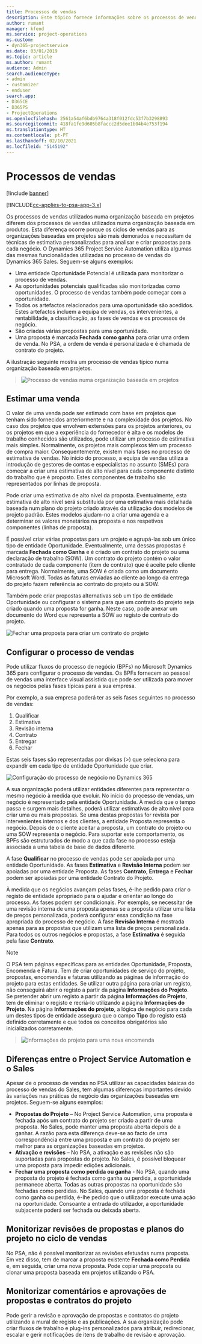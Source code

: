 ```yaml
---
title: Processos de vendas
description: Este tópico fornece informações sobre os processos de vendas básicos.
author: rumant
manager: kfend
ms.service: project-operations
ms.custom:
- dyn365-projectservice
ms.date: 03/01/2019
ms.topic: article
ms.author: rumant
audience: Admin
search.audienceType:
- admin
- customizer
- enduser
search.app:
- D365CE
- D365PS
- ProjectOperations
ms.openlocfilehash: 2561a54af6bdb9764a318f012fdc53f7b3298893
ms.sourcegitcommit: 418fa1fe9d605b8faccc2d5dee1b04b4e753f194
ms.translationtype: HT
ms.contentlocale: pt-PT
ms.lasthandoff: 02/10/2021
ms.locfileid: "5145192"
---
```

# <a name="sales-processes"></a>Processos de vendas

[!include [banner](../includes/psa-now-project-operations.md)]

[!INCLUDE[cc-applies-to-psa-app-3.x](../includes/cc-applies-to-psa-app-3x.md)]

Os processos de vendas utilizados numa organização baseada em projetos diferem dos processos de vendas utilizados numa organização baseada em produtos. Esta diferença ocorre porque os ciclos de vendas para as organizações baseadas em projetos são mais demorados e necessitam de técnicas de estimativa personalizadas para analisar e criar propostas para cada negócio. O Dynamics 365 Project Service Automation utiliza algumas das mesmas funcionalidades utilizadas no processo de vendas do Dynamics 365 Sales. Seguem-se alguns exemplos:

- Uma entidade Oportunidade Potencial é utilizada para monitorizar o processo de vendas.
- As oportunidades potenciais qualificadas são monitorizadas como oportunidades. O processo de vendas também pode começar com a oportunidade.
- Todos os artefactos relacionados para uma oportunidade são acedidos. Estes artefactos incluem a equipa de vendas, os intervenientes, a rentabilidade, a classificação, as fases de vendas e os processos de negócio.
- São criadas várias propostas para uma oportunidade.
- Uma proposta é marcada **Fechada como ganha** para criar uma ordem de venda. No PSA, a ordem de venda é personalizada e é chamada de contrato do projeto.

A ilustração seguinte mostra um processo de vendas típico numa organização baseada em projetos.

> ![Processo de vendas numa organização baseada em projetos](media/basic-guide-1.png)

## <a name="estimating-a-sale"></a>Estimar uma venda
O valor de uma venda pode ser estimado com base em projetos que tenham sido fornecidos anteriormente e na complexidade dos projetos. No caso dos projetos que envolvem extensões para os projetos anteriores, ou os projetos em que a experiência do fornecedor é alta e os modelos de trabalho conhecidos são utilizados, pode utilizar um processo de estimativa mais simples. Normalmente, os projetos mais complexos têm um processo de compra maior. Consequentemente, existem mais fases no processo de estimativa de vendas. No início do processo, a equipa de vendas utiliza a introdução de gestores de contas e especialistas no assunto (SMEs) para começar a criar uma estimativa de alto nível para cada componente distinto do trabalho que é proposto. Estes componentes de trabalho são representados por linhas de proposta. 

Pode criar uma estimativa de alto nível da proposta. Eventualmente, esta estimativa de alto nível será substituída por uma estimativa mais detalhada baseada num plano do projeto criado através da utilização dos modelos de projeto padrão. Estes modelos ajudam-no a criar uma agenda e a determinar os valores monetários na proposta e nos respetivos componentes (linhas de proposta). 

É possível criar várias propostas para um projeto e agrupá-las sob um único tipo de entidade Oportunidade. Eventualmente, uma dessas propostas é marcada **Fechada como Ganha** e é criado um contrato do projeto ou uma declaração de trabalho (SOW). Um contrato do projeto contém o valor contratado de cada componente (item de contrato) que é aceite pelo cliente para entrega. Normalmente, uma SOW é criada como um documento Microsoft Word. Todas as faturas enviadas ao cliente ao longo da entrega do projeto fazem referência ao contrato do projeto ou à SOW.

Também pode criar propostas alternativas sob um tipo de entidade Oportunidade ou configurar o sistema para que um contrato do projeto seja criado quando uma proposta for ganha. Neste caso, pode anexar um documento do Word que representa a SOW ao registo de contrato do projeto.

![Fechar uma proposta para criar um contrato do projeto](media/basic-guide-2.png)

## <a name="configuring-the-sales-process"></a>Configurar o processo de vendas
Pode utilizar fluxos do processo de negócio (BPFs) no Microsoft Dynamics 365 para configurar o processo de vendas. Os BPFs fornecem ao pessoal de vendas uma interface visual assistida que pode ser utilizada para mover os negócios pelas fases típicas para a sua empresa.

Por exemplo, a sua empresa poderá ter as seis fases seguintes no processo de vendas:

1. Qualificar
2. Estimativa
3. Revisão interna
4. Contrato
5. Entregar
6. Fechar

Estas seis fases são representadas por divisas (\>) que seleciona para expandir em cada tipo de entidade Oportunidade que criar.

![Configuração do processo de negócio no Dynamics 365](media/basic-guide-3.png)
 
A sua organização poderá utilizar entidades diferentes para representar o mesmo negócio à medida que evoluir. No início do processo de vendas, um negócio é representado pela entidade Oportunidade. À medida que o tempo passa e surgem mais detalhes, poderá utilizar estimativas de alto nível para criar uma ou mais propostas. Se uma destas propostas for revista por intervenientes internos e dos clientes, a entidade Proposta representa o negócio. Depois de o cliente aceitar a proposta, um contrato do projeto ou uma SOW representa o negócio. Para suportar este comportamento, os BPFs são estruturados de modo a que cada fase no processo esteja associada a uma tabela de base de dados diferente.

A fase **Qualificar** no processo de vendas pode ser apoiada por uma entidade Oportunidade. As fases **Estimativa** e **Revisão Interna** podem ser apoiadas por uma entidade Proposta. As fases **Contrato**, **Entrega** e **Fechar** podem ser apoiadas por uma entidade Contrato do Projeto.

À medida que os negócios avançam pelas fases, é-lhe pedido para criar o registo de entidade apropriado para o ajudar e orientar ao longo do processo. As fases podem ser condicionais. Por exemplo, se necessitar de uma revisão interna de uma proposta apenas se a proposta utilizar uma lista de preços personalizada, poderá configurar essa condição na fase apropriada do processo de negócio. A fase **Revisão Interna** é mostrada apenas para as propostas que utilizam uma lista de preços personalizada. Para todos os outros negócios e propostas, a fase **Estimativa** é seguida pela fase **Contrato**.

> [!NOTE]
> O PSA tem páginas específicas para as entidades Oportunidade, Proposta, Encomenda e Fatura. Tem de criar oportunidades de serviço do projeto, propostas, encomendas e faturas utilizando as páginas de informação do projeto para estas entidades. Se utilizar outra página para criar um registo, não conseguirá abrir o registo a partir da página **Informações do Projeto**. Se pretender abrir um registo a partir da página **Informações do Projeto**, tem de eliminar o registo e recriá-lo utilizando a página **Informações do Projeto**. Na página **Informações do projeto**, a lógica de negócio para cada um destes tipos de entidade assegura que o campo **Tipo** do registo está definido corretamente e que todos os conceitos obrigatórios são inicializados corretamente.

> ![Informações do projeto para uma nova encomenda](media/basic-guide-4.png)
 
## <a name="differences-between-project-service-automation-and-sales"></a>Diferenças entre o Project Service Automation e o Sales
Apesar de o processo de vendas no PSA utilizar as capacidades básicas do processo de vendas do Sales, tem algumas diferenças importantes devido às variações nas práticas de negócio das organizações baseadas em projetos. Seguem-se alguns exemplos:

- **Propostas do Projeto** – No Project Service Automation, uma proposta é fechada após um contrato do projeto ser criado a partir de uma proposta. No Sales, pode manter uma proposta aberta depois de a ganhar. A razão para esta diferença deve-se ao facto de uma correspondência entre uma proposta e um contrato do projeto ser melhor para as organizações baseadas em projetos. 
- **Ativação e revisões** – No PSA, a ativação e as revisões não são suportadas para propostas do projeto. No Sales, é possível bloquear uma proposta para impedir edições adicionais.
- **Fechar uma proposta como perdida ou ganha** - No PSA, quando uma proposta do projeto é fechada como ganha ou perdida, a oportunidade permanece aberta. Todas as outras propostas na oportunidade são fechadas como perdidas. No Sales, quando uma proposta é fechada como ganha ou perdida, é-lhe pedido que o utilizador execute uma ação na oportunidade. Consoante a entrada do utilizador, a oportunidade subjacente poderá ser fechada ou deixada aberta.

## <a name="tracking-revisions-to-quotes-and-project-plans-in-the-sales-cycle"></a>Monitorizar revisões de propostas e planos do projeto no ciclo de vendas
No PSA, não é possível monitorizar as revisões efetuadas numa proposta. Em vez disso, tem de marcar a proposta existente **Fechada como Perdida** e, em seguida, criar uma nova proposta. Pode copiar uma proposta ou clonar uma proposta baseada em projetos utilizando o PSA.

## <a name="tracking-comments-and-approvals-of-quotes-and-project-contracts"></a>Monitorizar comentários e aprovações de propostas e contratos do projeto
Pode gerir a revisão e aprovação de propostas e contratos do projeto utilizando a mural de registo e as publicações. A sua organização pode criar fluxos de trabalho e plug-ins personalizados para atribuir, redirecionar, escalar e gerir notificações de itens de trabalho de revisão e aprovação.
